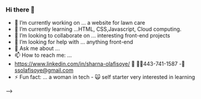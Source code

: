 ### Hi there 👋

- 🔭 I’m currently working on ... a website for lawn care 
- 🌱 I’m currently learning ...HTML, CSS,Javascript, Cloud computing.
- 👯 I’m looking to collaborate on ... interesting front-end projects
- 🤔 I’m looking for help with ... anything front-end
- 💬 Ask me about ... 
- 📫 How to reach me: ...
 -  https://www.linkedin.com/in/sharna-olafisoye/
  📱 🤳🏾443-741-1587
  -📧 ssolafisoye@gmail.com
- ⚡ Fun fact: ... a woman in tech - 🙀 self starter very interested in learning

-->
